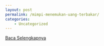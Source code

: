 ```yaml
---
layout: post
permalink: /mimpi-menemukan-uang-terbakar/
categories:
    - Uncategorized
---
```


[Baca Selengkapnya](/04)